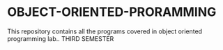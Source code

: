 # OBJECT-ORIENTED-PRORAMMING
This repository contains all the programs covered in object oriented programming lab..
THIRD SEMESTER
